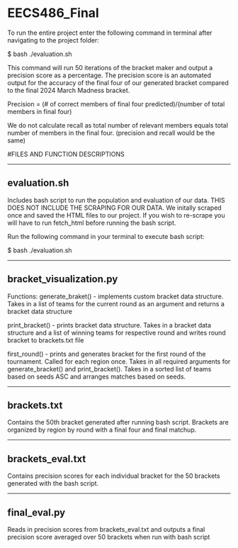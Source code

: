 # EECS486_Final
To run the entire project enter the following command in terminal after navigating to the project
folder:

$ bash ./evaluation.sh

This command will run 50 iterations of the bracket maker and output a precision score as a percentage.
The precision score is an automated output for the accuracy of the final four of our generated bracket compared 
to the final 2024 March Madness bracket.

Precision = (# of correct members of final four predicted)/(number of total members in final four)

We do not calculate recall as total number of relevant members equals total number of members in the final four. (precision
and recall would be the same)

#FILES AND FUNCTION DESCRIPTIONS

--------------
evaluation.sh
--------------

Includes bash script to run the population and evaluation of our data. THIS DOES NOT INCLUDE THE SCRAPING FOR OUR DATA. We initally scraped once and
saved the HTML files to our project. If you wish to re-scrape you will have to run fetch_html before running the bash script. 

Run the following command in your terminal to execute bash script:

$ bash ./evaluation.sh

-------------------------
 bracket_visualization.py
-------------------------

Functions:
generate_braket() - implements custom bracket data structure. Takes in a list of teams for the current round as an argument and 
returns a bracket data structure

print_bracket() - prints bracket data structure. Takes in a bracket data structure and a list of winning teams for respective round
and writes round bracket to brackets.txt file

first_round() - prints and generates bracket for the first round of the tournament. Called for each region once. Takes in all required 
arguments for generate_bracket() and print_bracket(). Takes in a sorted list of teams based on seeds ASC and arranges matches based on seeds.

--------------
 brackets.txt 
--------------

Contains the 50th bracket generated after running bash script. Brackets are organized by region by round with a final four and final matchup. 

-------------------
 brackets_eval.txt 
-------------------

Contains precision scores for each individual bracket for the 50 brackets generated with the bash script. 

---------------
 final_eval.py 
---------------

Reads in precision scores from brackets_eval.txt and outputs a final precision score averaged over 50 brackets when run with bash script 





